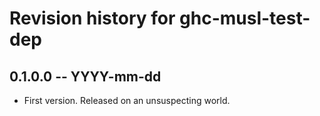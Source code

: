 # Revision history for ghc-musl-test-dep

## 0.1.0.0 -- YYYY-mm-dd

* First version. Released on an unsuspecting world.
